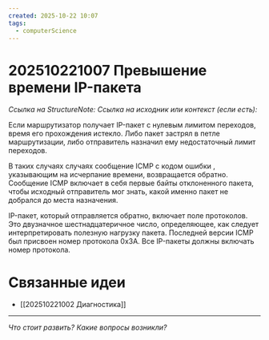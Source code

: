 ```yaml
---
created: 2025-10-22 10:07
tags:
  - computerScience
---
```

# 202510221007 Превышение времени IP-пакета

*Ссылка на StructureNote:*
*Ссылка на исходник или контекст (если есть):*

Если маршрутизатор получает IP-пакет с нулевым лимитом переходов, время его прохождения истекло. Либо пакет застрял в петле маршрутизации, либо отправитель назначил ему недостаточный лимит переходов.

В таких случаях случаях сообщение ICMP с кодом ошибки , указывающим на исчерпание времени, возвращается обратно. Сообщение ICMP включает в себя первые байты отклоненного пакета, чтобы исходный отправитель мог знать, какой именно пакет не добрался до места назначения.

IP-пакет, который отправляется обратно, включает поле протоколов. Это двузначное шестнадцатеричное число, определяющее, как следует интерпретировать полезную нагрузку пакета. Последней версии ICMP был присвоен номер протокола 0x3А. Все IP-пакеты должны включать номер протокола.

# Связанные идеи

- [[202510221002 Диагностика]]

---

*Что стоит развить? Какие вопросы возникли?*
